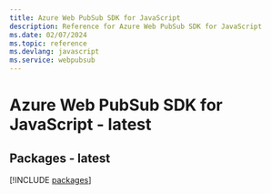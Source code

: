 ```yaml
---
title: Azure Web PubSub SDK for JavaScript
description: Reference for Azure Web PubSub SDK for JavaScript
ms.date: 02/07/2024
ms.topic: reference
ms.devlang: javascript
ms.service: webpubsub
---
```

# Azure Web PubSub SDK for JavaScript - latest
## Packages - latest
[!INCLUDE [packages](web-pubsub-index.md)]